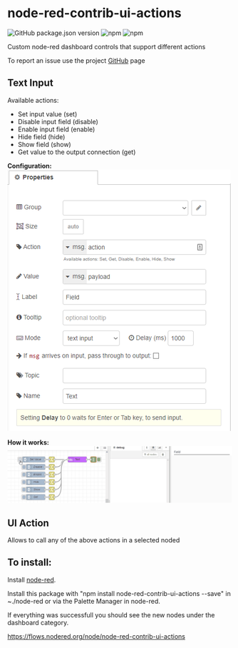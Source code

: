 # node-red-contrib-ui-actions

![GitHub package.json version](https://img.shields.io/github/package-json/v/tiagordc/node-red-contrib-ui-actions?label=package)
![npm](https://img.shields.io/npm/v/node-red-contrib-ui-actions)
![npm](https://img.shields.io/npm/dm/node-red-contrib-ui-actions)

Custom node-red dashboard controls that support different actions

To report an issue use the project [GitHub](https://github.com/tiagordc/node-red-contrib-ui-actions/issues) page

## Text Input

Available actions:

* Set input value (set)
* Disable input field (disable)
* Enable input field (enable)
* Hide field (hide)
* Show field (show)
* Get value to the output connection (get)

**Configuration:**\
![configuration](https://raw.githubusercontent.com/tiagordc/node-red-contrib-ui-actions/master/text-input.png)

**How it works:**\
![text input](https://raw.githubusercontent.com/tiagordc/node-red-contrib-ui-actions/master/text-input.gif)

## UI Action

Allows to call any of the above actions in a selected noded

## To install: 

Install [node-red](https://nodered.org/).

Install this package with "npm install node-red-contrib-ui-actions --save" in ~./node-red or via the Palette Manager in node-red.

If everything was successfull you should see the new nodes under the dashboard category.

https://flows.nodered.org/node/node-red-contrib-ui-actions
